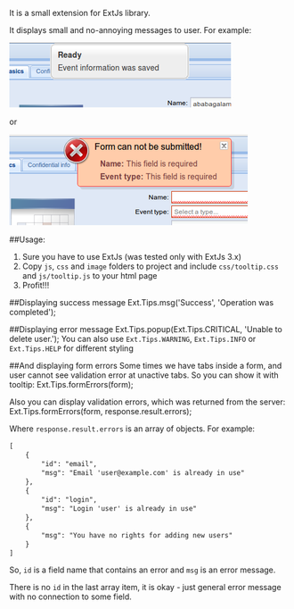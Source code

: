 It is a small extension for ExtJs library.

It displays small and no-annoying messages to user. For example:

<img src='https://github.com/millioner/ExtJsFunTip/blob/master/example-images/success.png?raw=true'/>

or

<img src='https://github.com/millioner/ExtJsFunTip/blob/master/example-images/form_error_.png?raw=true'/>

##Usage:

1. Sure you have to use ExtJs (was tested only with ExtJs 3.x)
2. Copy `js`, `css` and `image` folders to project and include `css/tooltip.css` and `js/tooltip.js` to your html page
3. Profit!!!

##Displaying success message
    Ext.Tips.msg('Success', 'Operation was completed');

##Displaying error message
    Ext.Tips.popup(Ext.Tips.CRITICAL, 'Unable to delete user.');
You can also use `Ext.Tips.WARNING`, `Ext.Tips.INFO` or `Ext.Tips.HELP` for different styling

##And displaying form errors
Some times we have tabs inside a form, and user cannot see validation error at unactive tabs. So you can show it with tooltip:
    Ext.Tips.formErrors(form);

Also you can display validation errors, which was returned from the server:
    Ext.Tips.formErrors(form, response.result.errors);

Where `response.result.errors` is an array of objects. For example:

    [
        {
            "id": "email",
            "msg": "Email 'user@example.com' is already in use"
        },
        {
            "id": "login",
            "msg": "Login 'user' is already in use"
        },
        {
            "msg": "You have no rights for adding new users"
        }
    ]

So, `id` is a field name that contains an error and `msg` is an error message. 

There is no `id` in the last array item, it is okay - just general error message with no connection to some field.
